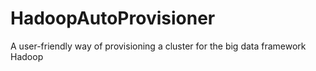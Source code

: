 # HadoopAutoProvisioner
A user-friendly way of provisioning a cluster for the big data framework Hadoop
